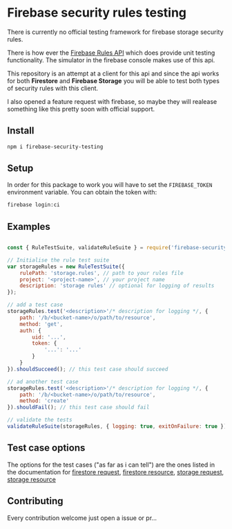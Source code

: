 # Firebase security rules testing

There is currently no official testing framework for firebase storage security rules.

There is how ever the [Firebase Rules API](https://developers.google.com/apis-explorer/?hl=en_US#search/firebaserules/firebaserules/v1/) which does provide unit testing functionality.
The simulator in the firebase console makes use of this api.

This repository is an attempt at a client for this api and since the api works for both **Firestore** and **Firebase Storage** you will be able to test both types of security rules with this client.

I also opened a feature request with firebase, so maybe they will realease something like this pretty soon with official support.

## Install
```sh
npm i firebase-security-testing
```

## Setup
In order for this package to work you will have to set the `FIREBASE_TOKEN` environment variable.
You can obtain the token with:
```sh
firebase login:ci
```

## Examples

## 
```javascript
const { RuleTestSuite, validateRuleSuite } = require('firebase-security-testing');

// Initialise the rule test suite
var storageRules = new RuleTestSuite({
	rulePath: 'storage.rules', // path to your rules file
	project: '<project-name>', // your project name
	description: 'storage rules' // optional for logging of results
});

// add a test case
storageRules.test('<description>'/* description for logging */, {
	path: '/b/<bucket-name>/o/path/to/resource',
	method: 'get',
	auth: {
		uid: '...',
		token: {
			'...': '...'
		}
	}
}).shouldSucceed(); // this test case should succeed

// ad another test case
storageRules.test('<description>'/* description for logging */, {
	path: '/b/<bucket-name>/o/path/to/resource',
	method: 'create'
}).shouldFail(); // this test case should fail

// validate the tests
validateRuleSuite(storageRules, { logging: true, exitOnFailure: true });

```

## Test case options

The options for the test cases ("as far as i can tell") are the ones listed in the documentation for [firestore request](https://firebase.google.com/docs/reference/rules/rules.firestore.Request), [firestore resource](https://firebase.google.com/docs/reference/rules/rules.firestore.Resource), [storage request](https://firebase.google.com/docs/reference/security/storage/#request), [storage resource](https://firebase.google.com/docs/reference/security/storage/#resource)

## Contributing
Every contribution welcome just open a issue or pr...
